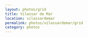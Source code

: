```yaml
---
layout: photos/grid
title: Vilassar de Mar
location: vilassardemar
permalink: photos/vilassardemar/grid
category: photos
---
```

